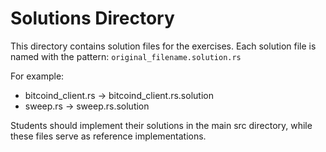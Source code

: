 
# Solutions Directory

This directory contains solution files for the exercises. Each solution file is named with the pattern:
`original_filename.solution.rs`

For example:
- bitcoind_client.rs -> bitcoind_client.rs.solution
- sweep.rs -> sweep.rs.solution

Students should implement their solutions in the main src directory, while these files serve as reference implementations.
